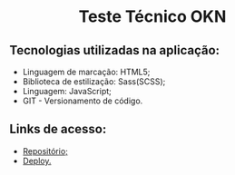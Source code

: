 <h1 align="center">Teste Técnico OKN</h1>

<h2 align="left">Tecnologias utilizadas na aplicação:</h2>

<ul>
    <li>Linguagem de marcação: HTML5;</li>
    <li>Biblioteca de estilização: Sass(SCSS);</li>
    <li>Linguagem: JavaScript;</li>
    <li>GIT - Versionamento de código.</li>
</ul>

<h2>Links de acesso:</h2>

<ul>
    <li><a href="https://github.com/lhuanalee/Teste-Tecnico-OKN">Repositório;</a></li>
    <li><a href="https://form-challenge-omega.vercel.app/">Deploy.</a></li>
</ul>

